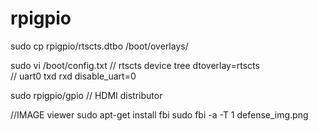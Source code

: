 # rpigpio

sudo cp rpigpio/rtscts.dtbo /boot/overlays/

sudo vi /boot/config.txt 
// rtscts device tree
dtoverlay=rtscts  
// uart0 txd rxd 
disable_uart=0 

sudo rpigpio/gpio // HDMI distributor

//IMAGE viewer
sudo apt-get install fbi
sudo fbi -a -T 1 defense_img.png
